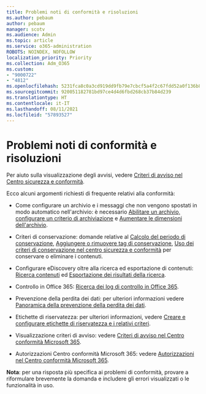 ```yaml
---
title: Problemi noti di conformità e risoluzioni
ms.author: pebaum
author: pebaum
manager: scotv
ms.audience: Admin
ms.topic: article
ms.service: o365-administration
ROBOTS: NOINDEX, NOFOLLOW
localization_priority: Priority
ms.collection: Adm_O365
ms.custom:
- "9000722"
- "4812"
ms.openlocfilehash: 5231fca8c0a3cd919dd9fb79e7cbcf5a4f2c67fdd52a0f136b87e9331a3d6c44
ms.sourcegitcommit: 920051182781bd97ce4d4d6fbd268cb37b84d239
ms.translationtype: HT
ms.contentlocale: it-IT
ms.lasthandoff: 08/11/2021
ms.locfileid: "57893527"
---
```

# <a name="compliance-common-issues-and-resolutions"></a>Problemi noti di conformità e risoluzioni

Per aiuto sulla visualizzazione degli avvisi, vedere [Criteri di avviso nel Centro sicurezza e conformità](https://docs.microsoft.com/microsoft-365/compliance/alert-policies).

Ecco alcuni argomenti richiesti di frequente relativi alla conformità:

- Come configurare un archivio e i messaggi che non vengono spostati in modo automatico nell'archivio: è necessario [Abilitare un archivio, configurare un criterio di archiviazione](https://docs.microsoft.com/microsoft-365/compliance/set-up-an-archive-and-deletion-policy-for-mailboxes) e [Aumentare le dimensioni dell'archivio](https://docs.microsoft.com/microsoft-365/compliance/enable-unlimited-archiving).

- Criteri di conservazione: domande relative al [Calcolo del periodo di conservazione](https://docs.microsoft.com/exchange/security-and-compliance/messaging-records-management/retention-age), [Aggiungere o rimuovere tag di conservazione](https://docs.microsoft.com/exchange/security-and-compliance/messaging-records-management/add-or-remove-retention-tags), [Uso dei criteri di conservazione nel centro sicurezza e conformità](https://docs.microsoft.com/exchange/security-and-compliance/messaging-records-management/create-a-retention-policy) per conservare o eliminare i contenuti.

- Configurare eDiscovery oltre alla ricerca ed esportazione di contenuti: [Ricerca contenuti](https://docs.microsoft.com/microsoft-365/compliance/content-search) ed [Esportazione dei risultati della ricerca](https://docs.microsoft.com/microsoft-365/compliance/export-search-results).

- Controllo in Office 365: [Ricerca dei log di controllo in Office 365](https://docs.microsoft.com/microsoft-365/compliance/search-the-audit-log-in-security-and-compliance).

- Prevenzione della perdita dei dati: per ulteriori informazioni vedere [Panoramica della prevenzione della perdita dei dati](https://docs.microsoft.com/microsoft-365/compliance/data-loss-prevention-policies).
 
- Etichette di riservatezza: per ulteriori informazioni, vedere [Creare e configurare etichette di riservatezza e i relativi criteri](https://docs.microsoft.com/microsoft-365/compliance/create-sensitivity-labels).

- Visualizzazione criteri di avviso: vedere [Criteri di avviso nel Centro conformità Microsoft 365](https://docs.microsoft.com/microsoft-365/compliance/alert-policies).

- Autorizzazioni Centro conformità Microsoft 365: vedere [Autorizzazioni nel Centro conformità Microsoft 365](https://docs.microsoft.com/microsoft-365/compliance/microsoft-365-compliance-center-permissions).

**Nota**: per una risposta più specifica ai problemi di conformità, provare a riformulare brevemente la domanda e includere gli errori visualizzati o le funzionalità in uso.
